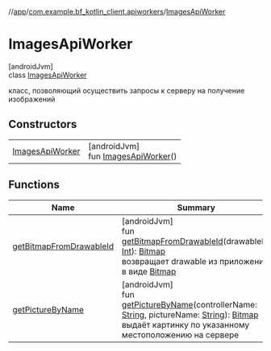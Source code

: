 //[app](../../../index.md)/[com.example.bf_kotlin_client.apiworkers](../index.md)/[ImagesApiWorker](index.md)

# ImagesApiWorker

[androidJvm]\
class [ImagesApiWorker](index.md)

класс, позволяющий осуществить запросы к серверу на получение изображений

## Constructors

| | |
|---|---|
| [ImagesApiWorker](-images-api-worker.md) | [androidJvm]<br>fun [ImagesApiWorker](-images-api-worker.md)() |

## Functions

| Name | Summary |
|---|---|
| [getBitmapFromDrawableId](get-bitmap-from-drawable-id.md) | [androidJvm]<br>fun [getBitmapFromDrawableId](get-bitmap-from-drawable-id.md)(drawableId: [Int](https://kotlinlang.org/api/latest/jvm/stdlib/kotlin/-int/index.html)): [Bitmap](https://developer.android.com/reference/kotlin/android/graphics/Bitmap.html)<br>возвращает drawable из приложения в виде [Bitmap](https://developer.android.com/reference/kotlin/android/graphics/Bitmap.html) |
| [getPictureByName](get-picture-by-name.md) | [androidJvm]<br>fun [getPictureByName](get-picture-by-name.md)(controllerName: [String](https://kotlinlang.org/api/latest/jvm/stdlib/kotlin/-string/index.html), pictureName: [String](https://kotlinlang.org/api/latest/jvm/stdlib/kotlin/-string/index.html)): [Bitmap](https://developer.android.com/reference/kotlin/android/graphics/Bitmap.html)<br>выдаёт картинку по указанному местоположению на сервере |
